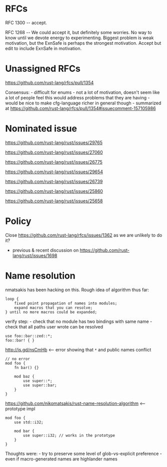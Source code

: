 # RFCs

RFC 1300 -- accept.

RFC 1268 -- We could accept it, but definitely some worries. No way to
know until we devote energy to experimenting. Biggest problem is weak
motivation, but the ExnSafe is perhaps the strongest
motivation. Accept but edit to include ExnSafe in motivation.

# Unassigned RFCs

https://github.com/rust-lang/rfcs/pull/1354

Consensus:
    - difficult for enums
    - not a lot of motivation, doesn't seem like a lot of people feel this would address problems that they are having
    - would be nice to make cfg-language richer in general though
    - summarized at https://github.com/rust-lang/rfcs/pull/1354#issuecomment-157105986

# Nominated issue

https://github.com/rust-lang/rust/issues/29765

https://github.com/rust-lang/rust/issues/27060

https://github.com/rust-lang/rust/issues/26775

https://github.com/rust-lang/rust/issues/29654

https://github.com/rust-lang/rust/issues/26739

https://github.com/rust-lang/rust/issues/25860

https://github.com/rust-lang/rust/issues/25658

# Policy 

Close https://github.com/rust-lang/rfcs/issues/1362 as we are unlikely to do it?

- previous & recent discussion on https://github.com/rust-lang/rust/issues/1698

# Name resolution

nmatsakis has been hacking on this. Rough idea of algorithm thus far:

```
loop {
    fixed point propagation of names into modules;
    expand macros that you can resolve;
} until no more macros could be expanded;
```

verify step:
      - check that no module has two bindings with same name
      - check that all paths user wrote can be resolved

```
use foo::bar::zed::*;
foo::bar! { }
```

http://is.gd/nsCmHb <-- error showing that `*` and public names conflict

```
// no error
mod foo {
    fn bar() {}
    
    mod baz {
        use super::*;
        use super::bar;
    }
}
```

https://github.com/nikomatsakis/rust-name-resolution-algorithm <-- prototype impl

```
mod foo {
    use std::i32;
    
    mod bar {
        use super::i32; // works in the prototype
    }
}
```

Thoughts were:
    - try to preserve some level of glob-vs-explicit preference
    - even if macro-generated names are highlander names

